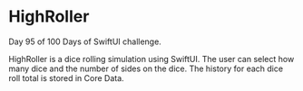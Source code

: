 # HighRoller
Day 95 of 100 Days of SwiftUI challenge.

HighRoller is a dice rolling simulation using SwiftUI.  The user can select how many dice and the number of sides on the dice.  The history for each dice roll total is stored in Core Data.

